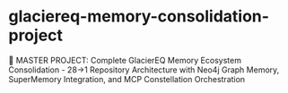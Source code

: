 # glaciereq-memory-consolidation-project
🚀 MASTER PROJECT: Complete GlacierEQ Memory Ecosystem Consolidation - 28→1 Repository Architecture with Neo4j Graph Memory, SuperMemory Integration, and MCP Constellation Orchestration
